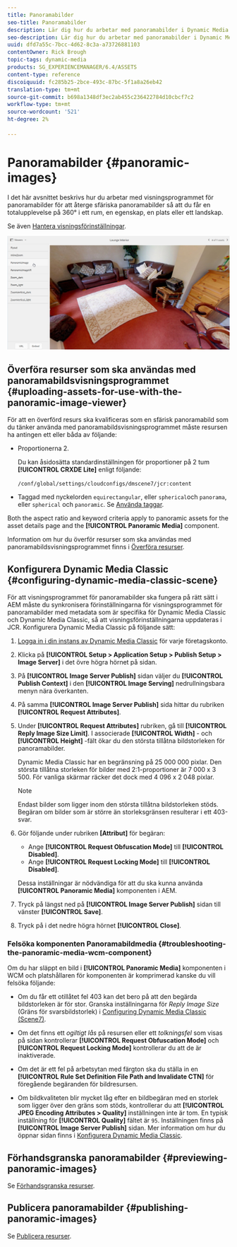 ```yaml
---
title: Panoramabilder
seo-title: Panoramabilder
description: Lär dig hur du arbetar med panoramabilder i Dynamic Media.
seo-description: Lär dig hur du arbetar med panoramabilder i Dynamic Media.
uuid: dfd7a55c-7bcc-4d62-8c3a-a73726881103
contentOwner: Rick Brough
topic-tags: dynamic-media
products: SG_EXPERIENCEMANAGER/6.4/ASSETS
content-type: reference
discoiquuid: fc285b25-2bce-493c-87bc-5f1a8a26eb42
translation-type: tm+mt
source-git-commit: b698a1348df3ec2ab455c236422784d10cbcf7c2
workflow-type: tm+mt
source-wordcount: '521'
ht-degree: 2%

---
```



# Panoramabilder {#panoramic-images}

I det här avsnittet beskrivs hur du arbetar med visningsprogrammet för panoramabilder för att återge sfäriska panoramabilder så att du får en totalupplevelse på 360° i ett rum, en egenskap, en plats eller ett landskap.

Se även [Hantera visningsförinställningar](managing-viewer-presets.md).

![panoramic-image2](assets/panoramic-image2.png)

## Överföra resurser som ska användas med panoramabildsvisningsprogrammet {#uploading-assets-for-use-with-the-panoramic-image-viewer}

För att en överförd resurs ska kvalificeras som en sfärisk panoramabild som du tänker använda med panoramabildsvisningsprogrammet måste resursen ha antingen ett eller båda av följande:

* Proportionerna 2.

   Du kan åsidosätta standardinställningen för proportioner på 2 tum **[!UICONTROL CRXDE Lite]** enligt följande:

   `/conf/global/settings/cloudconfigs/dmscene7/jcr:content`

* Taggad med nyckelorden `equirectangular`, eller `spherical`och `panorama`, eller `spherical` och `panoramic`. Se [Använda taggar](/help/sites-authoring/tags.md).

Both the aspect ratio and keyword criteria apply to panoramic assets for the asset details page and the **[!UICONTROL Panoramic Media]** component.

Information om hur du överför resurser som ska användas med panoramabildsvisningsprogrammet finns i [Överföra resurser](managing-assets-touch-ui.md#uploading-assets).

## Konfigurera Dynamic Media Classic {#configuring-dynamic-media-classic-scene}

För att visningsprogrammet för panoramabilder ska fungera på rätt sätt i AEM måste du synkronisera förinställningarna för visningsprogrammet för panoramabilder med metadata som är specifika för Dynamic Media Classic och Dynamic Media Classic, så att visningsförinställningarna uppdateras i JCR. Konfigurera Dynamic Media Classic på följande sätt:

1. [Logga in i din instans av Dynamic Media Classic](https://www.adobe.com/marketing-cloud/experience-manager/scene7-login.html) för varje företagskonto.

1. Klicka på **[!UICONTROL Setup > Application Setup > Publish Setup > Image Server]** i det övre högra hörnet på sidan.
1. På **[!UICONTROL Image Server Publish]** sidan väljer du **[!UICONTROL Publish Context]** i den **[!UICONTROL Image Serving]** nedrullningsbara menyn nära överkanten.

1. På samma **[!UICONTROL Image Server Publish]** sida hittar du rubriken **[!UICONTROL Request Attributes]**.
1. Under **[!UICONTROL Request Attributes]** rubriken, gå till **[!UICONTROL Reply Image Size Limit]**. I associerade **[!UICONTROL Width]** - och **[!UICONTROL Height]** -fält ökar du den största tillåtna bildstorleken för panoramabilder.

   Dynamic Media Classic har en begränsning på 25 000 000 pixlar. Den största tillåtna storleken för bilder med 2:1-proportioner är 7 000 x 3 500. För vanliga skärmar räcker det dock med 4 096 x 2 048 pixlar.

   >[!NOTE]
   >
   >Endast bilder som ligger inom den största tillåtna bildstorleken stöds. Begäran om bilder som är större än storleksgränsen resulterar i ett 403-svar.

1. Gör följande under rubriken **[Attribut]** för begäran:

   * Ange **[!UICONTROL Request Obfuscation Mode]** till **[!UICONTROL Disabled]**.
   * Ange **[!UICONTROL Request Locking Mode]** till **[!UICONTROL Disabled]**.

   Dessa inställningar är nödvändiga för att du ska kunna använda **[!UICONTROL Panoramic Media]** komponenten i AEM.

1. Tryck på längst ned på **[!UICONTROL Image Server Publish]** sidan till vänster **[!UICONTROL Save]**.

1. Tryck på i det nedre högra hörnet **[!UICONTROL Close]**.

### Felsöka komponenten Panoramabildmedia {#troubleshooting-the-panoramic-media-wcm-component}

Om du har släppt en bild i **[!UICONTROL Panoramic Media]** komponenten i WCM och platshållaren för komponenten är komprimerad kanske du vill felsöka följande:

* Om du får ett otillåtet fel 403 kan det bero på att den begärda bildstorleken är för stor. Granska inställningarna för *Reply Image Size* (Gräns för svarsbildstorlek) i [Configuring Dynamic Media Classic (Scene7)](#configuring-dynamic-media-classic-scene).

* Om det finns ett *ogiltigt lås* på resursen eller ett *tolkningsfel* som visas på sidan kontrollerar **[!UICONTROL Request Obfuscation Mode]** och **[!UICONTROL Request Locking Mode]** kontrollerar du att de är inaktiverade.
* Om det är ett fel på arbetsytan med färgton ska du ställa in en **[!UICONTROL Rule Set Definition File Path and Invalidate CTN]** för föregående begäranden för bildresursen.
* Om bildkvaliteten blir mycket låg efter en bildbegäran med en storlek som ligger över den gräns som stöds, kontrollerar du att **[!UICONTROL JPEG Encoding Attributes > Quality]** inställningen inte är tom. En typisk inställning för **[!UICONTROL Quality]** fältet är `95`. Inställningen finns på **[!UICONTROL Image Server Publish]** sidan. Mer information om hur du öppnar sidan finns i [Konfigurera Dynamic Media Classic](#configuring-dynamic-media-classic-scene).

## Förhandsgranska panoramabilder {#previewing-panoramic-images}

Se [Förhandsgranska resurser](previewing-assets.md).

## Publicera panoramabilder {#publishing-panoramic-images}

Se [Publicera resurser](publishing-dynamicmedia-assets.md).
